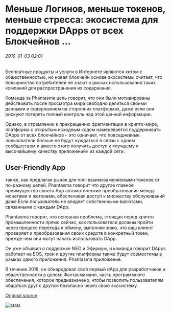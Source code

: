 # Меньше Логинов, меньше токенов, меньше стресса: экосистема для поддержки DApps от всех Блокчейнов ...

###### 2019-01-03 02:01

Бесплатные продукты и услуги в Интернете являются хитом с общественностью, но новая блокчейн основе экосистемы считает, что большинство потребителей не знают о рисках использования таких компаний для распространения их содержания.

Команда за Phantasma цепь говорит, что они были мотивированы действовать после просмотра мира свободно делиться своими данными и содержанием на сторонних платформах, даже если они рискуют потерять полный контроль над этой ценной информации.

Однако, в стремлении к прекращению фрагментации в крипто-мире, платформа с открытым исходным кодом намеревается поддерживать DApps от всех блокчейнов – это означает, что повседневные пользователи больше не будут нуждаться в связи с одним сообществом и вместо этого получить доступ к «лучшему и высочайшему качеству приложений» из каждой сети.

## User-Friendly App

также, как предлагая рынок для non-взаимозаменяемыми токенов от по-разному цепей, Phantasma говорит что другое главное преимущество своего App автоматические преобразования между монетами и жетонами, обеспечивая доступ к множеству обслуживаний даже Если пользователь не владеет собственными валютами, связанными с каждым DApp.

Phantasma говорит, что основная проблема, стоящая перед крипто промышленности прямо сейчас, как пользователи должны пройти через процесс перехода к обмену, выполняя знаю, что ваш клиент проверяет и преобразования своих средств в конкретный токен, прежде чем они могут начать использовать DApp.

Он уже объявил о поддержке NEO и Эфириум, и команда говорит DApps работает на EOS, трон и другие платформы также будут совместимы в рамках одного приложения: Phantasma приложение.

В течение 2018, он обнародовал свой первый dApp для разработчиков и общественности в целом: Фантасмамаил, часть программного обеспечения, которое предназначено, чтобы позволить пользователям общаться друг с другом безопасно через свою экосистему.

[Original source](https://cointelegraph.com/news/fewer-logins-fewer-tokens-less-stress-ecosystem-to-support-dapps-from-all-blockchains)

![stats](https://c.statcounter.com/11760860/0/a89fa40b/1/ "stats")
